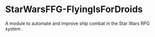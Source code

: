 # StarWarsFFG-FlyingIsForDroids
A module to automate and improve ship combat in the Star Wars RPG system.
